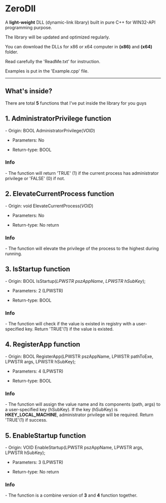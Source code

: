 # ZeroDll
<p>A <b>light-weight</b> DLL (dynamic-link library) built in pure C++ for WIN32-API programming purpose.</p>
<p>The library will be updated and optimized regularly.</p>

You can download the DLLs for x86 or x64 computer in <b>(x86)</b> and <b>(x64)</b> folder.

Read carefully the 'ReadMe.txt' for instruction.

Examples is put in the 'Example.cpp' file. 

---

## What's inside? 
There are total <b>5</b> functions that I've put inside the library for you guys 

<h2>1. <b>AdministratorPrivilege</b> function</h2>
- Origin: BOOL AdministratorPrivilege(<i>VOID</i>)

- Parameters: No

- Return-type: BOOL 

<h3>Info</h3>
- The function will return 'TRUE' (1) if the current process has administrator privilege or 'FALSE' (0) if not.

<h2>2. <b>ElevateCurrentProcess</b> function</h2>
- Origin: void ElevateCurrentProcess(<i>VOID</i>)

- Parameters: No

- Return-type: No return 

<h3>Info</h3>
- The function will elevate the privilege of the process to the highest during running. 

<h2>3. <b>IsStartup</b> function</h2>
- Origin: BOOL IsStartup(<i>LPWSTR pszAppName</i>, <i>LPWSTR hSubKey</i>);

- Parameters: 2 (LPWSTR)

- Return-type: BOOL

<h3>Info</h3>
- The function will check if the value is existed in registry with a user-specified key. Return 'TRUE'(1) if the value is existed.

<h2>4. <b>RegisterApp</b> function</h2>
- Origin:  BOOL RegisterApp(LPWSTR pszAppName, LPWSTR pathToExe, LPWSTR args, LPWSTR hSubKey);

- Parameters: 4 (LPWSTR)

- Return-type: BOOL

<h3>Info</h3>
- The function will assign the value name and its components (path, args) to a user-specified key (hSubKey). If the key (hSubKey) is <b>HKEY_LOCAL_MACHINE</b>, administrator privilege will be required. Return 'TRUE'(1) if success.

<h2>5. <b>EnableStartup</b> function</h2>
- Origin: VOID EnableStartup(LPWSTR pszAppName, LPWSTR args, LPWSTR hSubKey);

- Parameters: 3 (LPWSTR)

- Return-type: No return

<h3>Info</h3>
- The function is a combine version of <b>3</b> and <b>4</b> function together. 

